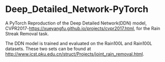 # Deep_Detailed_Network-PyTorch
A PyTorch Reproduction of the Deep Detailed Network(DDN) model, CVPR2017-https://xueyangfu.github.io/projects/cvpr2017.html, for the Rain Streak Removal task.

The DDN model is trained and evaluated on the Rain100L and Rain100L datasets. These two sets can be found at http://www.icst.pku.edu.cn/struct/Projects/joint_rain_removal.html.
